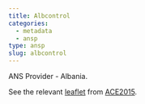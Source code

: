 ```yaml
---
title: Albcontrol
categories:
  - metadata
  - ansp
type: ansp
slug: albcontrol
---
```


ANS Provider - Albania.

See the relevant [leaflet][leaf] from [ACE2015].


[leaf]: ../Albcontrol_Albania_ACE_2015.pdf "ACE 2015 Benchmarking Report Factsheet: Albcontrol"

[ACE2015]: http://www.eurocontrol.int/publications/atm-cost-effectiveness-ace-2015-benchmarking-report-2016-2020-outlook "ACE 2015 Benchmarking Report"

